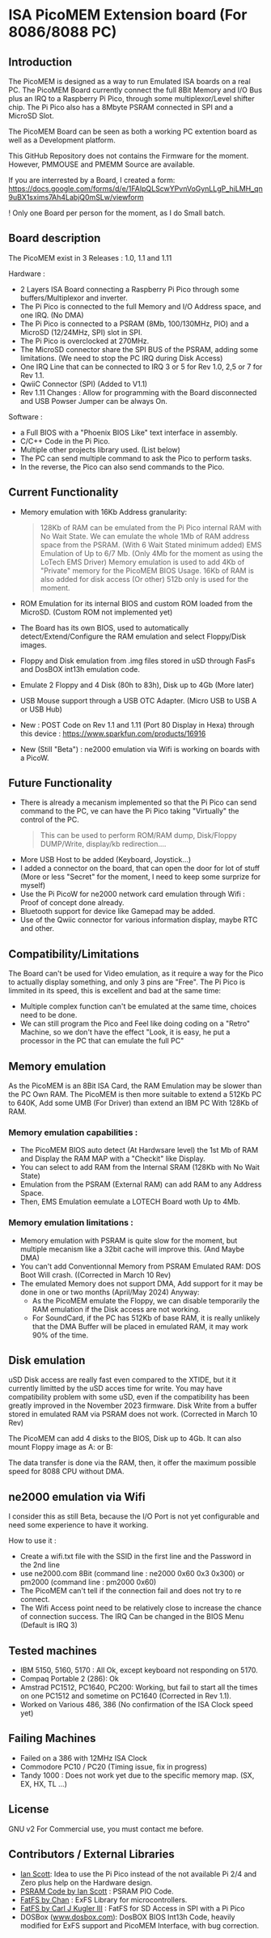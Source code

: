 # ISA PicoMEM Extension board (For 8086/8088 PC)

## Introduction

The PicoMEM is designed as a way to run Emulated ISA boards on a real PC.
The PicoMEM Board currently connect the full 8Bit Memory and I/O Bus plus an IRQ to a Raspberry Pi Pico, through some multiplexor/Level shifter chip.
The Pi Pico also has a 8Mbyte PSRAM connected in SPI and a MicroSD Slot.

The PicoMEM Board can be seen as both a working PC extention board as well as a Development platform.

This GitHub Repository does not contains the Firmware for the moment.
However, PMMOUSE and PMEMM Source are available.

If you are interrested by a Board, I created a form:
https://docs.google.com/forms/d/e/1FAIpQLScwYPvnVoGynLLgP_hiLMH_qn9uBX1sxims7Ah4LabjQ0mSLw/viewform

! Only one Board per person for the moment, as I do Small batch.

## Board description

The PicoMEM exist in 3 Releases : 1.0, 1.1 and 1.11

Hardware : 
  - 2 Layers ISA Board connecting a Raspberry Pi Pico through some buffers/Multiplexor and inverter.
  - The Pi Pico is connected to the full Memory and I/O Address space, and one IRQ. (No DMA)
  - The Pi Pico is connected to a PSRAM (8Mb, 100/130MHz, PIO) and a MicroSD (12/24MHz, SPI) slot in SPI.
  - The Pi Pico is overclocked at 270MHz.
  - The MicroSD connector share the SPI BUS of the PSRAM, adding some limitations. (We need to stop the PC IRQ during Disk Access)
  - One IRQ Line that can be connected to IRQ 3 or 5 for Rev 1.0, 2,5 or 7 for Rev 1.1.
  - QwiiC Connector (SPI) (Added to V1.1)
  - Rev 1.11 Changes : Allow for programming with the Board disconnected and USB Powser Jumper can be always On.

Software :
  - a Full BIOS with a "Phoenix BIOS Like" text interface in assembly.
  - C/C++ Code in the Pi Pico.
  - Multiple other projects library used. (List below)
  - The PC can send multiple command to ask the Pico to perform tasks.
  - In the reverse, the Pico can also send commands to the Pico.

## Current Functionality

- Memory emulation with 16Kb Address granularity:
  > 128Kb of RAM can be emulated from the Pi Pico internal RAM with No Wait State.
  > We can emulate the whole 1Mb of RAM address space from the PSRAM. (With 6 Wait Stated minimum added)
  > EMS Emulation of Up to 6/7 Mb. (Only 4Mb for the moment as using the LoTech EMS Driver)
  > Memory emulation is used to add 4Kb of "Private" memory for the PicoMEM BIOS Usage.
  > 16Kb of RAM is also added for disk access (Or other) 512b only is used for the moment.

- ROM Emulation for its internal BIOS and custom ROM loaded from the MicroSD. (Custom ROM not implemented yet)
- The Board has its own BIOS, used to automatically detect/Extend/Configure the RAM emulation and select Floppy/Disk images.
- Floppy and Disk emulation from .img files stored in uSD through FasFs and DosBOX int13h emulation code.
- Emulate 2 Floppy and 4 Disk (80h to 83h), Disk up to 4Gb (More later)
- USB Mouse support through a USB OTC Adapter. (Micro USB to USB A or USB Hub)
- New : POST Code on Rev 1.1 and 1.11 (Port 80 Display in Hexa) through this device : https://www.sparkfun.com/products/16916
- New (Still "Beta") : ne2000 emulation via Wifi is working on boards with a PicoW.

## Future Functionality

- There is already a mecanism implemented so that the Pi Pico can send command to the PC, ve can have the Pi Pico taking "Virtually" the control of the PC.
  > This can be used to perform ROM/RAM dump, Disk/Floppy DUMP/Write, display/kb redirection....
- More USB Host to be added  (Keyboard, Joystick...)
- I added a connector on the board, that can open the door for lot of stuff (More or less "Secret" for the moment, I need to keep some surprize for myself)
- Use the Pi PicoW for ne2000 network card emulation through Wifi : Proof of concept done already.
- Bluetooth support for device like Gamepad may be added.
- Use of the Qwiic connector for various information display, maybe RTC and other.

## Compatibility/Limitations
 
The Board can't be used for Video emulation, as it require a way for the Pico to actually display something, and only 3 pins are "Free".
The Pi Pico is limmited in its speed, this is excellent and bad at the same time:
- Multiple complex function can't be emulated at the same time, choices need to be done.
- We can still program the Pico and Feel like doing coding on a "Retro" Machine, so we don't have the effect "Look, it is easy, he put a processor in the PC that can emulate the full PC"

## Memory emulation

As the PicoMEM is an 8Bit ISA Card, the RAM Emulation may be slower than the PC Own RAM.
The PicoMEM is then more suitable to extend a 512Kb PC to 640K, Add some UMB (For Driver) than extend an IBM PC With 128Kb of RAM.

### Memory emulation capabilities :
- The PicoMEM BIOS auto detect (At Hardwsare level) the 1st Mb of RAM and Display the RAM MAP with a "Checkit" like Display.
- You can select to add RAM from the Internal SRAM (128Kb with No Wait State)
- Emulation from the PSRAM (External RAM) can add RAM to any Address Space.
- Then, EMS Emulation eemulate a LOTECH Board woth Up to 4Mb.

### Memory emulation limitations :
- Memory emulation with PSRAM is quite slow for the moment, but multiple mecanism like a 32bit cache will improve this. (And Maybe DMA)
- You can't add Conventionnal Memory from PSRAM Emulated RAM: DOS Boot Will crash. ((Corrected in March 10 Rev)
- The emulated Memory does not support DMA, Add support for it may be done in one or two months (April/May 2024)
  Anyway:  
    - As the PicoMEM emulate the Floppy, we can disable temporarily the RAM emulation if the Disk access are not working.
    - For SoundCard, if the PC has 512Kb of base RAM, it is really unlikely that the DMA Buffer will be placed in emulated RAM, it may work 90% of the time.

## Disk emulation
uSD Disk access are really fast even compared to the XTIDE, but it it currently limitted by the uSD acces time for write.
You may have compatibility problem with some uSD, even if the compatibility has been greatly improved in the November 2023 firmware.
Disk Write from a buffer stored in emulated RAM via PSRAM does not work. (Corrected in March 10 Rev)

The PicoMEM can add 4 disks to the BIOS, Disk up to 4Gb.
It can also mount Floppy image as A: or B:

The data transfer is done via the RAM, then, it offer the maximum possible speed for 8088 CPU without DMA.

## ne2000 emulation via Wifi

I consider this as still Beta, because the I/O Port is not yet configurable and need some experience to have it working.

How to use it :
- Create a wifi.txt file with the SSID in the first line and the Password in the 2nd line
- use ne2000.com 8Bit (command line : ne2000 0x60 0x3 0x300) or pm2000 (command line : pm2000 0x60)
- The PicoMEM can't tell if the connection fail and does not try to re connect.
- The Wifi Access point need to be relatively close to increase the chance of connection success. The IRQ Can be changed in the BIOS Menu (Default is IRQ 3)

## Tested machines
- IBM 5150, 5160, 5170 : All Ok, except keyboard not responding on 5170.
- Compaq Portable 2 (286): Ok
- Amstrad PC1512, PC1640, PC200: Working, but fail to start all the times on one PC1512 and sometime on PC1640 (Corrected in Rev 1.1).
- Worked on Various 486, 386 (No confirmation of the ISA Clock speed yet)

## Failing Machines
- Failed on a 386 with 12MHz ISA Clock
- Commodore PC10 / PC20 (Timing issue, fix in progress)
- Tandy 1000 : Does not work yet due to the specific memory map. (SX, EX, HX, TL ...)


## License

GNU v2
For Commercial use, you must contact me before.

## Contributors / External Libraries

* [Ian Scott](https://github.com/polpo/): Idea to use the Pi Pico instead of the not available Pi 2/4 and Zero plus help on the Hardware design.
* [PSRAM Code by Ian Scott](https://github.com/polpo/rp2040-psram) : PSRAM PIO Code.
* [FatFS by Chan](http://elm-chan.org/fsw/ff/00index_e.html) : ExFS Library for microcontrollers.
* [FatFS by Carl J Kugler III](https://github.com/carlk3/no-OS-FatFS-SD-SPI-RPi-Pico) : FatFS for SD Access in SPI with a Pi Pico
* DOSBox (www.dosbox.com): DosBOX BIOS Int13h Code, heavily modified for ExFS support and PicoMEM Interface, with bug correction.
